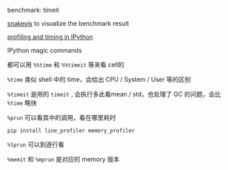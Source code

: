 benchmark: timeit

[snakevis](https://jiffyclub.github.io/snakeviz/) to visualize the benchmark result

[profiling and timing in IPython](https://colab.research.google.com/github/jakevdp/PythonDataScienceHandbook/blob/master/notebooks/01.07-Timing-and-Profiling.ipynb)

IPython magic commands

都可以用 `%%time` 和 `%%timeit` 等来看 cell的

`%time` 类似 shell 中的 time，会给出 CPU / System / User 等的区别

`%timeit` 是用的 `timeit` , 会执行多此看mean / std，也处理了 GC 的问题，会比 `%time` 略快

`%prun` 可以看其中的调用，看在哪里耗时

`pip install line_profiler memory_profiler`

`%lprun` 可以到逐行看

`%memit` 和 `%mprun` 是对应的 memory 版本

